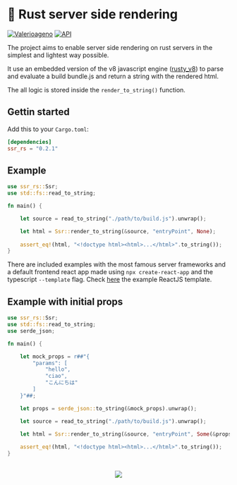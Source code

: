 # 🚀  Rust server side rendering

[![Valerioageno](https://circleci.com/gh/Valerioageno/ssr-rs.svg?style=svg)](https://github.com/Valerioageno/ssr-rs)
[![API](https://docs.rs/ssr_rs/badge.svg)](https://docs.rs/ssr_rs)


The project aims to enable server side rendering on rust servers in the simplest and lightest way possible.

It use an embedded version of the v8 javascript engine (<a href="https://github.com/denoland/rusty_v8" target="_blank">rusty_v8</a>) to parse and evaluate a build bundle.js and return a string with the rendered html.

The all logic is stored inside the `render_to_string()` function.

## Gettin started

Add this to your `Cargo.toml`:

```toml
[dependencies]
ssr_rs = "0.2.1"
```

## Example

```rust
use ssr_rs::Ssr;
use std::fs::read_to_string;

fn main() {

    let source = read_to_string("./path/to/build.js").unwrap();

    let html = Ssr::render_to_string(&source, "entryPoint", None);
    
    assert_eq!(html, "<!doctype html><html>...</html>".to_string());
}
```

There are included examples with the most famous server frameworks and a default frontend react app made using `npx create-react-app` and the typescript `--template` flag. Check <a href="https://github.com/Valerioageno/ssr-rs/tree/main/client">here</a> the example ReactJS template.

## Example with initial props

```rust
use ssr_rs::Ssr;
use std::fs::read_to_string;
use serde_json;

fn main() {

    let mock_props = r##"{
        "params": [
            "hello",
            "ciao",
            "こんにちは" 
        ]
    }"##;

    let props = serde_json::to_string(&mock_props).unwrap();

    let source = read_to_string("./path/to/build.js").unwrap();

    let html = Ssr::render_to_string(&source, "entryPoint", Some(&props));
    
    assert_eq!(html, "<!doctype html><html>...</html>".to_string());
}
```
<br>

<div style="text-align:center">
    <img src="https://raw.githubusercontent.com/Valerioageno/ssr-rs/main/logo.png">
</div>
